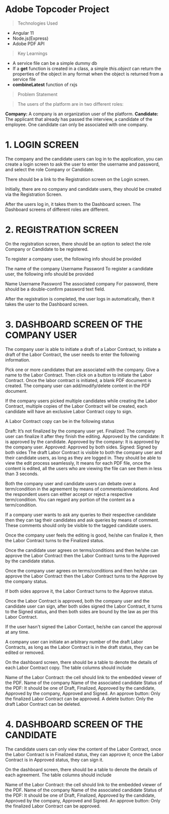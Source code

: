 # Adobe Topcoder Project
> Technologies Used
  - Angular 11
  - Node.js(Express)
  - Adobe PDF API
> Key Learnings
  - A service file can be a simple dummy db
  - If a **get** function is created in a class, a simple *this.object* can return the properties of the object in any format when the object is returned from a service file
  - **combineLatest** function of rxjs

> Problem Statement


  
> The users of the platform are in two different roles:

**Company:** A company is an organization user of the platform.
**Candidate:** The applicant that already has passed the interview, a candidate of the employee. One candidate can only be associated with one company.
# 1. LOGIN SCREEN
The company and the candidate users can log in to the application, you can create a login screen to ask the user to enter the username and password, and select the role Company or Candidate.

There should be a link to the Registration screen on the Login screen.

Initially, there are no company and candidate users, they should be created via the Registration Screen.

After the users log in, it takes them to the Dashboard screen. The Dashboard screens of different roles are different.

# 2. REGISTRATION SCREEN
On the registration screen, there should be an option to select the role Company or Candidate to be registered.

To register a company user, the following info should be provided

The name of the company
Username
Password
To register a candidate user, the following info should be provided

Name
Username
Password
The associated company
For password, there should be a double-confirm password text field.

After the registration is completed, the user logs in automatically, then it takes the user to the Dashboard screen.

# 3. DASHBOARD SCREEN OF THE COMPANY USER
The company user is able to initiate a draft of a Labor Contract, to initiate a draft of the Labor Contract, the user needs to enter the following information.

Pick one or more candidates that are associated with the company.
Give a name to the Labor Contract.
Then click on a button to initiate the Labor Contract.
Once the labor contract is initiated, a blank PDF document is created. The company user can add/modify/delete content in the PDF document.

If the company users picked multiple candidates while creating the Labor Contract, multiple copies of the Labor Contract will be created, each candidate will have an exclusive Labor Contract copy to sign.

A Labor Contract copy can be in the following status

Draft: It’s not finalized by the company user yet.
Finalized: The company user can finalize it after they finish the editing.
Approved by the candidate: It is approved by the candidate.
Approved by the company: It is approved by the company user.
Approved: Approved by both sides.
Signed: Signed by both sides
The draft Labor Contract is visible to both the company user and their candidate users, as long as they are logged in. They should be able to view the edit process seamlessly, It means for each PDF file, once the content is edited, all the users who are viewing the file can see them in less than 3 seconds.

Both the company user and candidate users can debate over a term/condition in the agreement by means of comments/annotations. And the respondent users can either accept or reject a respective term/condition. You can regard any portion of the content as a term/condition.

If a company user wants to ask any queries to their respective candidate then they can tag their candidates and ask queries by means of comment. These comments should only be visible to the tagged candidate users.

Once the company user feels the editing is good, he/she can finalize it, then the Labor Contract turns to the Finalized status.

Once the candidate user agrees on terms/conditions and then he/she can approve the Labor Contract then the Labor Contract turns to the Approved by the candidate status.

Once the company user agrees on terms/conditions and then he/she can approve the Labor Contract then the Labor Contract turns to the Approve by the company status.

If both sides approve it, the Labor Contract turns to the Approve status.

Once the Labor Contract is approved, both the company user and the candidate user can sign, after both sides signed the Labor Contract, it turns to the Signed status, and then both sides are bound by the law as per this Labor Contract.

If the user hasn't signed the Labor Contact, he/she can cancel the approval at any time.

A company user can initiate an arbitrary number of the draft Labor Contracts, as long as the Labor Contract is in the draft status, they can be edited or removed.

On the dashboard screen, there should be a table to denote the details of each Labor Contract copy. The table columns should include

Name of the Labor Contract: the cell should link to the embedded viewer of the PDF.
Name of the company
Name of the associated candidate
Status of the PDF: It should be one of Draft, Finalized, Approved by the candidate, Approved by the company, Approved and Signed.
An approve button: Only the finalized Labor Contract can be approved.
A delete button: Only the draft Labor Contract can be deleted.
# 4. DASHBOARD SCREEN OF THE CANDIDATE
The candidate users can only view the content of the Labor Contract, once the Labor Contract is in Finalized status, they can approve it; once the Labor Contract is in Approved status, they can sign it.

On the dashboard screen, there should be a table to denote the details of each agreement. The table columns should include

Name of the Labor Contract: the cell should link to the embedded viewer of the PDF.
Name of the company
Name of the associated candidate
Status of the PDF: It should be one of Draft, Finalized, Approved by the candidate, Approved by the company, Approved and Signed.
An approve button: Only the finalized Labor Contract can be approved.
